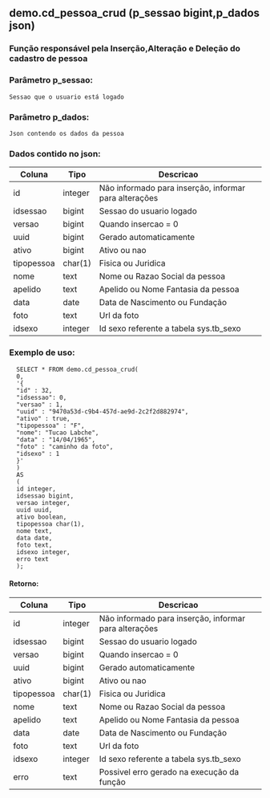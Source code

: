 ## demo.cd_pessoa_crud (p_sessao bigint,p_dados json)

###  Função responsável pela Inserção,Alteração e Deleção do cadastro de pessoa

### Parâmetro p_sessao:
```
Sessao que o usuario está logado
```

### Parâmetro p_dados:
```
Json contendo os dados da pessoa
```

### Dados contido no json:

| Coluna      | Tipo        |  Descricao           |
| ----------- | ----------- |----------------------|
| id      | integer       | Não informado para inserção, informar para alterações
| idsessao   | bigint        | Sessao do usuario logado
| versao   | bigint        | Quando insercao = 0 
| uuid   | bigint        | Gerado automaticamente
| ativo   | bigint        | Ativo ou nao
| tipopessoa   | char(1)        |Fisica ou Juridica
| nome   | text        |Nome ou Razao Social da pessoa
| apelido   | text        | Apelido ou Nome Fantasia da pessoa
| data   | date        | Data de Nascimento ou Fundação
| foto   | text        | Url da foto
| idsexo   | integer        | Id sexo referente a tabela sys.tb_sexo

### Exemplo de uso:
```
  SELECT * FROM demo.cd_pessoa_crud(
  0, 
  '{
  "id" : 32,
  "idsessao": 0,
  "versao" : 1,
  "uuid" : "9470a53d-c9b4-457d-ae9d-2c2f2d882974",
  "ativo" : true,
  "tipopessoa" : "F",
  "nome": "Tucao Labche",
  "data" : "14/04/1965",
  "foto" : "caminho da foto",
  "idsexo" : 1
  }'
  ) 
  AS 
  (
  id integer, 
  idsessao bigint, 
  versao integer, 
  uuid uuid, 
  ativo boolean, 
  tipopessoa char(1), 
  nome text, 
  data date, 
  foto text, 
  idsexo integer, 
  erro text
  );
```

#### Retorno:
| Coluna      | Tipo        |  Descricao           |
| ----------- | ----------- |----------------------|
| id      | integer       | Não informado para inserção, informar para alterações
| idsessao   | bigint        | Sessao do usuario logado
| versao   | bigint        | Quando insercao = 0 
| uuid   | bigint        | Gerado automaticamente
| ativo   | bigint        | Ativo ou nao
| tipopessoa   | char(1)        |Fisica ou Juridica
| nome   | text        |Nome ou Razao Social da pessoa
| apelido   | text        | Apelido ou Nome Fantasia da pessoa
| data   | date        | Data de Nascimento ou Fundação
| foto   | text        | Url da foto
| idsexo   | integer        | Id sexo referente a tabela sys.tb_sexo
| erro   | text        | Possivel erro gerado na execução da função 








